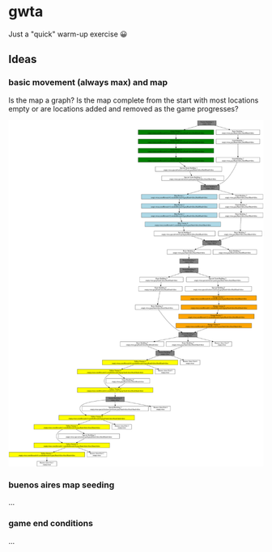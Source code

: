 # gwta

Just a "quick" warm-up exercise 😀

## Ideas

### basic movement (always max) and map

Is the map a graph?
Is the map complete from the start with most locations empty or are locations added and removed as the game progresses?

![](map.svg)

### buenos aires map seeding

...

### game end conditions

...
